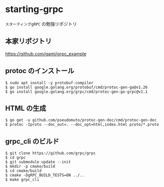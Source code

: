 # starting-grpc
`スターティングgRPC` の勉強リポジトリ

## 本家リポジトリ
https://github.com/gami/grpc_example

## protoc のインストール
```
$ sudo apt install -y protobuf-compiler
$ go install google.golang.org/protobuf/cmd/protoc-gen-go@v1.26
$ go install google.golang.org/grpc/cmd/protoc-gen-go-grpc@v1.1
```

## HTML の生成
```
$ go get -u github.com/pseudomuto/protoc-gen-doc/cmd/protoc-gen-doc
$ protoc -Iproto --doc_out=. --doc_opt=html,index.html proto/*.proto
```

## grpc_cli のビルド
```
$ git clone https://github.com/grpc/grpc
$ cd grpc
$ git submodule update --init
$ mkdir -p cmake/build
$ cd cmake/build
$ cmake -DgRPC_BUILD_TESTS=ON ../..
$ make grpc_cli
```

